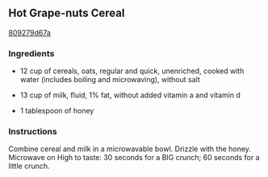 ## Hot Grape-nuts Cereal

[809279d67a](http://www.food.com/recipe/hot-grape-nuts-cereal-122103)

### Ingredients

 - 12 cup of cereals, oats, regular and quick, unenriched, cooked with water (includes boiling and microwaving), without salt

 - 13 cup of milk, fluid, 1% fat, without added vitamin a and vitamin d

 - 1 tablespoon of honey

### Instructions

Combine cereal and milk in a microwavable bowl. Drizzle with the honey. Microwave on High to taste: 30 seconds for a BIG crunch; 60 seconds for a little crunch.